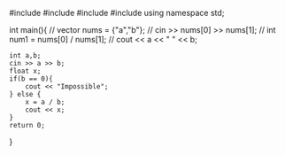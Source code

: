 #include <iostream>
#include <cmath>
#include <string>
#include <vector>
using namespace std;

int main(){
    // vector<string> nums = {"a","b"};
    // cin >> nums[0] >> nums[1];
    // int num1 = nums[0] / nums[1];
    // cout << a << " " << b;

    int a,b;
    cin >> a >> b;
    float x;
    if(b == 0){
        cout << "Impossible";
    } else {
        x = a / b;
        cout << x;
    }
    return 0;
}